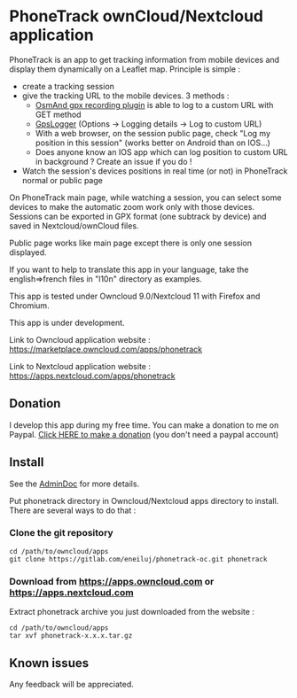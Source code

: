 # PhoneTrack ownCloud/Nextcloud application

PhoneTrack is an app to get tracking information from mobile devices
and display them dynamically on a Leaflet map. Principle is simple :

* create a tracking session
* give the tracking URL to the mobile devices. 3 methods :
    * [OsmAnd gpx recording plugin](https://osmand.net/features?id=trip-recording-plugin#Online_tracking) is able to log to a custom URL with GET method
    * [GpsLogger](http://code.mendhak.com/gpslogger/#features) (Options -> Logging details -> Log to custom URL)
    * With a web browser, on the session public page, check "Log my position in this session" (works better on Android than on IOS...)
    * Does anyone know an IOS app which can log position to custom URL in background ? Create an issue if you do !
* Watch the session's devices positions in real time (or not) in PhoneTrack normal or public page

On PhoneTrack main page, while watching a session, you can select some devices to make the automatic zoom
work only with those devices. Sessions can be exported in GPX format (one subtrack by device) and
saved in Nextcloud/ownCloud files.

Public page works like main page except there is only one session displayed.

If you want to help to translate this app in your language, take the english=>french files in "l10n" directory as examples.

This app is tested under Owncloud 9.0/Nextcloud 11 with Firefox and Chromium.

This app is under development.

Link to Owncloud application website : https://marketplace.owncloud.com/apps/phonetrack

Link to Nextcloud application website : https://apps.nextcloud.com/apps/phonetrack

## Donation

I develop this app during my free time. You can make a donation to me on Paypal. [Click HERE to make a donation](https://www.paypal.com/cgi-bin/webscr?cmd=_s-xclick&hosted_button_id=66PALMY8SF5JE) (you don't need a paypal account)

## Install

See the [AdminDoc](https://gitlab.com/eneiluj/phonetrack-oc/wikis/admindoc) for more details.

Put phonetrack directory in Owncloud/Nextcloud apps directory to install.
There are several ways to do that :

### Clone the git repository

```
cd /path/to/owncloud/apps
git clone https://gitlab.com/eneiluj/phonetrack-oc.git phonetrack
```

### Download from https://apps.owncloud.com or https://apps.nextcloud.com

Extract phonetrack archive you just downloaded from the website :
```
cd /path/to/owncloud/apps
tar xvf phonetrack-x.x.x.tar.gz
```

## Known issues

Any feedback will be appreciated.

